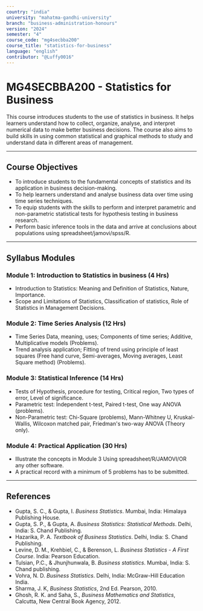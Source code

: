 ```yaml
---
country: "india"
university: "mahatma-gandhi-university"
branch: "business-administration-honours"
version: "2024"
semester: "4"
course_code: "mg4secbba200"
course_title: "statistics-for-business"
language: "english"
contributor: "@Luffy0016"
---
```

# MG4SECBBA200 - Statistics for Business

This course introduces students to the use of statistics in business. It helps learners understand how to collect, organize, analyse, and interpret numerical data to make better business decisions. The course also aims to build skills in using common statistical and graphical methods to study and understand data in different areas of management.

---
## Course Objectives

* To introduce students to the fundamental concepts of statistics and its application in business decision-making.
* To help learners understand and analyse business data over time using time series techniques.
* To equip students with the skills to perform and interpret parametric and non-parametric statistical tests for hypothesis testing in business research.
* Perform basic inference tools in the data and arrive at conclusions about populations using spreadsheet/jamovi/spss/R.

---
## Syllabus Modules

### Module 1: Introduction to Statistics in business (4 Hrs)
* Introduction to Statistics: Meaning and Definition of Statistics, Nature, Importance.
* Scope and Limitations of Statistics, Classification of statistics, Role of Statistics in Management Decisions.

### Module 2: Time Series Analysis (12 Hrs)
* Time Series Data, meaning, uses; Components of time series; Additive, Multiplicative models (Problems).
* Trend analysis application; Fitting of trend using principle of least squares (Free hand curve, Semi-averages, Moving averages, Least Square method) (Problems).

### Module 3: Statistical Inference (14 Hrs)
* Tests of Hypothesis, procedure for testing, Critical region, Two types of error, Level of significance.
* Parametric test: Independent t-test, Paired t-test, One way ANOVA (problems).
* Non-Parametric test: Chi-Square (problems), Mann-Whitney U, Kruskal-Wallis, Wilcoxon matched pair, Friedman's two-way ANOVA (Theory only).

### Module 4: Practical Application (30 Hrs)
* Illustrate the concepts in Module 3 Using spreadsheet/R/JAMOVI/OR any other software.
* A practical record with a minimum of 5 problems has to be submitted.

---
## References
* Gupta, S. C., & Gupta, I. *Business Statistics*. Mumbai, India: Himalaya Publishing House.
* Gupta, S. P., & Gupta, A. *Business Statistics: Statistical Methods*. Delhi, India: S. Chand Publishing.
* Hazarika, Р. А. *Textbook of Business Statistics*. Delhi, India: S. Chand Publishing.
* Levine, D. M., Krehbiel, C., & Berenson, L. *Business Statistics - A First Course*. India: Pearson Education.
* Tulsian, P.C., & Jhunjhunwala, B. *Business statistics*. Mumbai, India: S. Chand publishing.
* Vohra, N. D. *Business Statistics*. Delhi, India: McGraw-Hill Education India.
* Sharma, J. K, *Business Statistics*, 2nd Ed. Pearson, 2010.
* Ghosh, R. K. and Saha, S., *Business Mathematics and Statistics*, Calcutta, New Central Book Agency, 2012.